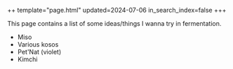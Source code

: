++
template="page.html"
updated=2024-07-06
in_search_index=false
+++

This page contains a list of some ideas/things I wanna try in fermentation.

- Miso
- Various kosos
- Pet'Nat (violet)
- Kimchi